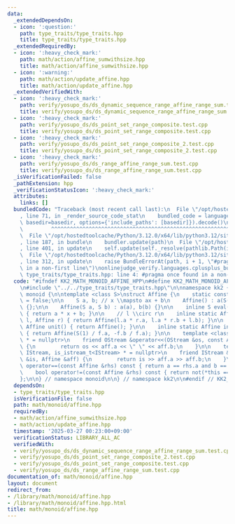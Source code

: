 ```yaml
---
data:
  _extendedDependsOn:
  - icon: ':question:'
    path: type_traits/type_traits.hpp
    title: type_traits/type_traits.hpp
  _extendedRequiredBy:
  - icon: ':heavy_check_mark:'
    path: math/action/affine_sumwithsize.hpp
    title: math/action/affine_sumwithsize.hpp
  - icon: ':warning:'
    path: math/action/update_affine.hpp
    title: math/action/update_affine.hpp
  _extendedVerifiedWith:
  - icon: ':heavy_check_mark:'
    path: verify/yosupo_ds/ds_dynamic_sequence_range_affine_range_sum.test.cpp
    title: verify/yosupo_ds/ds_dynamic_sequence_range_affine_range_sum.test.cpp
  - icon: ':heavy_check_mark:'
    path: verify/yosupo_ds/ds_point_set_range_composite.test.cpp
    title: verify/yosupo_ds/ds_point_set_range_composite.test.cpp
  - icon: ':heavy_check_mark:'
    path: verify/yosupo_ds/ds_point_set_range_composite_2.test.cpp
    title: verify/yosupo_ds/ds_point_set_range_composite_2.test.cpp
  - icon: ':heavy_check_mark:'
    path: verify/yosupo_ds/ds_range_affine_range_sum.test.cpp
    title: verify/yosupo_ds/ds_range_affine_range_sum.test.cpp
  _isVerificationFailed: false
  _pathExtension: hpp
  _verificationStatusIcon: ':heavy_check_mark:'
  attributes:
    links: []
  bundledCode: "Traceback (most recent call last):\n  File \"/opt/hostedtoolcache/Python/3.12.0/x64/lib/python3.12/site-packages/onlinejudge_verify/documentation/build.py\"\
    , line 71, in _render_source_code_stat\n    bundled_code = language.bundle(stat.path,\
    \ basedir=basedir, options={'include_paths': [basedir]}).decode()\n          \
    \         ^^^^^^^^^^^^^^^^^^^^^^^^^^^^^^^^^^^^^^^^^^^^^^^^^^^^^^^^^^^^^^^^^^^^^^^^^^^^^^^^^\n\
    \  File \"/opt/hostedtoolcache/Python/3.12.0/x64/lib/python3.12/site-packages/onlinejudge_verify/languages/cplusplus.py\"\
    , line 187, in bundle\n    bundler.update(path)\n  File \"/opt/hostedtoolcache/Python/3.12.0/x64/lib/python3.12/site-packages/onlinejudge_verify/languages/cplusplus_bundle.py\"\
    , line 401, in update\n    self.update(self._resolve(pathlib.Path(included), included_from=path))\n\
    \  File \"/opt/hostedtoolcache/Python/3.12.0/x64/lib/python3.12/site-packages/onlinejudge_verify/languages/cplusplus_bundle.py\"\
    , line 312, in update\n    raise BundleErrorAt(path, i + 1, \"#pragma once found\
    \ in a non-first line\")\nonlinejudge_verify.languages.cplusplus_bundle.BundleErrorAt:\
    \ type_traits/type_traits.hpp: line 4: #pragma once found in a non-first line\n"
  code: "#ifndef KK2_MATH_MONOID_AFFINE_HPP\n#define KK2_MATH_MONOID_AFFINE_HPP 1\n\
    \n#include \"../../type_traits/type_traits.hpp\"\n\nnamespace kk2 {\n\nnamespace\
    \ monoid {\n\ntemplate <class S>\nstruct Affine {\n    static constexpr bool commutative\
    \ = false;\n\n    S a, b; // x \\mapsto ax + b\n    Affine() : a(S(1)), b(S(0))\
    \ {};\n\n    Affine(S a, S b) : a(a), b(b) {}\n\n    inline S eval(S x) const\
    \ { return a * x + b; }\n\n    // l \\circ r\n    inline static Affine op(Affine\
    \ l, Affine r) { return Affine(l.a * r.a, l.a * r.b + l.b); }\n\n    inline static\
    \ Affine unit() { return Affine(); }\n\n    inline static Affine inv(Affine f)\
    \ { return Affine(S(1) / f.a, -f.b / f.a); }\n\n    template <class OStream, is_ostream_t<OStream>\
    \ * = nullptr>\n    friend OStream &operator<<(OStream &os, const Affine &aff)\
    \ {\n        return os << aff.a << \" \" << aff.b;\n    }\n\n    template <class\
    \ IStream, is_istream_t<IStream> * = nullptr>\n    friend IStream &operator>>(IStream\
    \ &is, Affine &aff) {\n        return is >> aff.a >> aff.b;\n    }\n\n    bool\
    \ operator==(const Affine &rhs) const { return a == rhs.a and b == rhs.b; }\n\n\
    \    bool operator!=(const Affine &rhs) const { return not(*this == rhs); }\n\
    };\n\n} // namespace monoid\n\n} // namespace kk2\n\n#endif // KK2_MATH_MONOID_AFFINE_HPP\n"
  dependsOn:
  - type_traits/type_traits.hpp
  isVerificationFile: false
  path: math/monoid/affine.hpp
  requiredBy:
  - math/action/affine_sumwithsize.hpp
  - math/action/update_affine.hpp
  timestamp: '2025-03-27 00:23:00+09:00'
  verificationStatus: LIBRARY_ALL_AC
  verifiedWith:
  - verify/yosupo_ds/ds_dynamic_sequence_range_affine_range_sum.test.cpp
  - verify/yosupo_ds/ds_point_set_range_composite_2.test.cpp
  - verify/yosupo_ds/ds_point_set_range_composite.test.cpp
  - verify/yosupo_ds/ds_range_affine_range_sum.test.cpp
documentation_of: math/monoid/affine.hpp
layout: document
redirect_from:
- /library/math/monoid/affine.hpp
- /library/math/monoid/affine.hpp.html
title: math/monoid/affine.hpp
---
```

